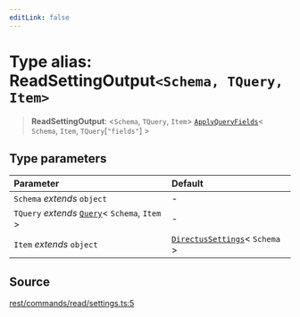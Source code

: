 ```yaml
---
editLink: false
---
```


# Type alias: ReadSettingOutput`<Schema, TQuery, Item>`

> **ReadSettingOutput**: \<`Schema`, `TQuery`, `Item`\>
> [`ApplyQueryFields`](../../types-1/type-aliases/type-alias.ApplyQueryFields.md)\< `Schema`, `Item`,
> `TQuery`[`"fields"`] \>

## Type parameters

| Parameter                                                                                       | Default                                                                                      |
| :---------------------------------------------------------------------------------------------- | :------------------------------------------------------------------------------------------- |
| `Schema` _extends_ `object`                                                                     | -                                                                                            |
| `TQuery` _extends_ [`Query`](../../types-1/interfaces/interface.Query.md)\< `Schema`, `Item` \> | -                                                                                            |
| `Item` _extends_ `object`                                                                       | [`DirectusSettings`](../../schema/type-aliases/type-alias.DirectusSettings.md)\< `Schema` \> |

## Source

[rest/commands/read/settings.ts:5](https://github.com/directus/directus/blob/7789a6c53/sdk/src/rest/commands/read/settings.ts#L5)
